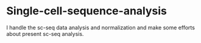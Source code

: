 # Single-cell-sequence-analysis
I handle the sc-seq data analysis and normalization
and make some efforts about present sc-seq analysis.
